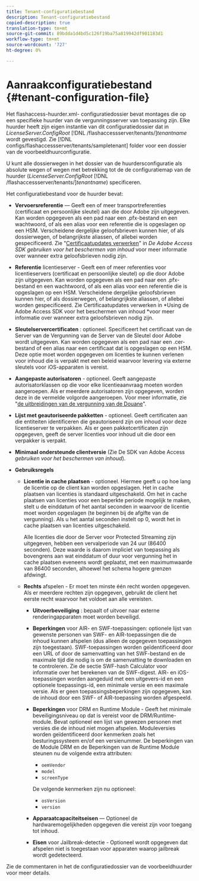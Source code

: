 ```yaml
---
title: Tenant-configuratiebestand
description: Tenant-configuratiebestand
copied-description: true
translation-type: tm+mt
source-git-commit: 89bdda1d4bd5c126f19ba75a819942df901183d1
workflow-type: tm+mt
source-wordcount: '727'
ht-degree: 0%

---
```



# Aanraakconfiguratiebestand {#tenant-configuration-file}

Het flashaccess-huurder.xml- configuratiedossier bevat montages die op een specifieke huurder van de vergunningsserver van toepassing zijn. Elke huurder heeft zijn eigen instantie van dit configuratiedossier dat in *LicenseServer.ConfigRoot* [!DNL /flashaccessserver/tenants/]*tenantname* wordt gevestigd. Zie [!DNL configs/flashaccessserver/tenants/sampletenant] folder voor een dossier van de voorbeeldhuurconfiguratie.

U kunt alle dossierwegen in het dossier van de huurdersconfiguratie als absolute wegen of wegen met betrekking tot de de configuratiemap van de huurder (*LicenseServer.ConfigRoot* [!DNL /flashaccessserver/tenants/]*tenantname*) specificeren.

Het configuratiebestand voor de huurder bevat:

* **Vervoersreferentie** — Geeft een of meer transportreferenties (certificaat en persoonlijke sleutel) aan die door Adobe zijn uitgegeven. Kan worden opgegeven als een pad naar een .pfx-bestand en een wachtwoord, of als een alias voor een referentie die is opgeslagen op een HSM. Verscheidene dergelijke geloofsbrieven kunnen hier, of als dossierwegen, of belangrijkste aliassen, of allebei worden gespecificeerd. Zie &quot;[Certificaatupdates verwerken](../../aaxs-protecting-content/content-implementing-the-license-server/content-handling-cert-updates.md)&quot; in *De Adobe Access SDK gebruiken voor het beschermen van inhoud* voor meer informatie over wanneer extra geloofsbrieven nodig zijn.
* **Referentie**  licentieserver - Geeft een of meer referenties voor licentieservers (certificaat en persoonlijke sleutel) op die door Adobe zijn uitgegeven. Kan worden opgegeven als een pad naar een .pfx-bestand en een wachtwoord, of als een alias voor een referentie die is opgeslagen op een HSM. Verscheidene dergelijke geloofsbrieven kunnen hier, of als dossierwegen, of belangrijkste aliassen, of allebei worden gespecificeerd. Zie Certificaatupdates verwerken in *Using de Adobe Access SDK voor het beschermen van inhoud *voor meer informatie over wanneer extra geloofsbrieven nodig zijn.
* **Sleutelservercertificaten** : optioneel. Specificeert het certificaat van de Server van de Vergunning van de Server van de Sleutel door Adobe wordt uitgegeven. Kan worden opgegeven als een pad naar een .cer-bestand of een alias naar een certificaat dat is opgeslagen op een HSM. Deze optie moet worden opgegeven om licenties te kunnen verlenen voor inhoud die is verpakt met een beleid waarvoor levering via externe sleutels voor iOS-apparaten is vereist.
* **Aangepaste autorisatoren**  - optioneel. Geeft aangepaste autorisatorklassen op die voor elke licentieaanvraag moeten worden aangeroepen. Als er meerdere autorisatoren zijn opgegeven, worden deze in de vermelde volgorde aangeroepen. Voor meer informatie, zie &quot;[de uitbreidingen van de vergunning van de Douane](../../aaxs-protected-streaming/custom-authorization-extensions.md)&quot;.
* **Lijst met geautoriseerde pakketten**  - optioneel. Geeft certificaten aan die entiteiten identificeren die geautoriseerd zijn om inhoud voor deze licentieserver te verpakken. Als er geen pakketcertificaten zijn opgegeven, geeft de server licenties voor inhoud uit die door een verpakker is verpakt.
* **Minimaal ondersteunde clientversie**  (Zie De SDK van Adobe Access  *gebruiken voor het beschermen van inhoud*).
* **Gebruiksregels**

   * **Licentie in cache plaatsen**  - optioneel. Hiermee geeft u op hoe lang de licentie op de client kan worden opgeslagen. Het in cache plaatsen van licenties is standaard uitgeschakeld. Om het in cache plaatsen van licenties voor een beperkte periode mogelijk te maken, stelt u de einddatum of het aantal seconden in waarvoor de licentie moet worden opgeslagen (te beginnen bij de afgifte van de vergunning). Als u het aantal seconden instelt op 0, wordt het in cache plaatsen van licenties uitgeschakeld.

      Alle licenties die door de Server voor Protected Streaming zijn uitgegeven, hebben een vervalperiode van 24 uur (86400 seconden). Deze waarde is daarom impliciet van toepassing als bovengrens aan wat einddatum of duur voor vergunning het in cache plaatsen eveneens wordt geplaatst, met een maximumwaarde van 86400 seconden, alhoewel het schema hogere grenzen afdwingt.

   * **Rechts**  afspelen - Er moet ten minste één recht worden opgegeven. Als er meerdere rechten zijn opgegeven, gebruikt de client het eerste recht waarvoor het voldoet aan alle vereisten.

      * **Uitvoerbeveiliging** : bepaalt of uitvoer naar externe renderingapparaten moet worden beveiligd.
      * **Beperkingen**  voor AIR- en SWF-toepassingen: optionele lijst van gewenste personen van SWF- en AIR-toepassingen die de inhoud kunnen afspelen (dus alleen de opgegeven toepassingen zijn toegestaan). SWF-toepassingen worden geïdentificeerd door een URL of door de samenvatting van het SWF-bestand en de maximale tijd die nodig is om de samenvatting te downloaden en te controleren. Zie de sectie SWF-hash Calculator voor informatie over het berekenen van de SWF-digest. AIR- en iOS-toepassingen worden aangeduid met een uitgevers-id en een optionele toepassings-id, een minimale versie en een maximale versie. Als er geen toepassingsbeperkingen zijn opgegeven, kan de inhoud door een SWF- of AIR-toepassing worden afgespeeld.
      * **Beperkingen**  voor DRM en Runtime Module - Geeft het minimale beveiligingsniveau op dat is vereist voor de DRM/Runtime-module. Bevat optioneel een lijst van gewezen personen met versies die de inhoud niet mogen afspelen. Moduleversies worden geïdentificeerd door kenmerken zoals het besturingssysteem en/of een versienummer. De beperkingen van de Module DRM en de Beperkingen van de Runtime Module steunen nu de volgende extra attributen:

         * `oemVendor`
         * `model`
         * `screenType`

         De volgende kenmerken zijn nu optioneel:

         * `osVersion`
         * `version`
      * **Apparaatcapaciteitseisen**  — Optioneel de hardwaremogelijkheden opgegeven die vereist zijn voor toegang tot inhoud.
      * **Eisen**  voor Jailbreak-detectie - Optioneel wordt opgegeven dat afspelen niet is toegestaan voor apparaten waarop jailbreak wordt gedetecteerd.



Zie de commentaren in het de configuratiedossier van de voorbeeldhuurder voor meer details.
